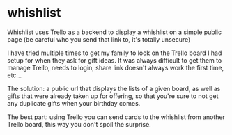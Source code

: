 # whishlist
Whishlist uses Trello as a backend to display a whishlist on a simple public page (be careful who you send that link to, it's totally unsecure)

I have tried multiple times to get my family to look on the Trello board I had setup for when they ask for gift ideas. It was always difficult to get them to manage Trello, needs to login, share link doesn't always work the first time, etc...

The solution: a public url that displays the lists of a given board, as well as gifts that were already taken up for offering, so that you're sure to not get any duplicate gifts when your birthday comes.

The best part: using Trello you can send cards to the whishlist from another Trello board, this way you don't spoil the surprise.
